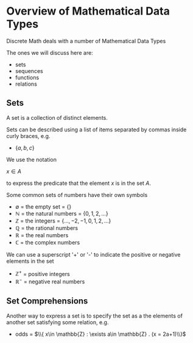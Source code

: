 # Overview of Mathematical Data Types

Discrete Math deals with a number of Mathematical Data Types

The ones we will discuss here are:
* sets
* sequences
* functions
* relations

## Sets
A set is a collection of distinct elements.

Sets can be described using a list of items separated by commas inside curly braces, e.g.
* $\{ a, b, c\}$

We use the notation

$x\in A$ 

to express the predicate that the element $x$ is in the set $A$.

Some common sets of numbers have their own symbols
* $\emptyset$ = the empty set = $\{\}$
* $\mathbb{N}$ = the natural numbers = $\{0,1,2,\ldots \}$
* $\mathbb{Z}$ = the integers = $\{ \ldots, -2,-1,0,1,2,\ldots \}$
* $\mathbb{Q}$ = the rational numbers
* $\mathbb{R}$ = the real numbers
* $\mathbb{C}$ = the complex numbers

We can use a superscript '+' or '-' to indicate the positive or negative elements in the set
* $\mathbb{Z}^+$ = positive integers
* $\mathbb{R}^-$ = negative real numbers

## Set Comprehensions
Another way to express a set is to specify the set as a the elements of another set satisfying some relation, e.g.

* odds = $\\{ x\in \mathbb{Z} : \exists a\in \mathbb{Z} . (x = 2a+1)\\}$
